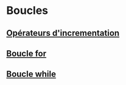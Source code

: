 # Boucles

## [Opérateurs d'incrementation](https://github.com/owalid/javascipt_bootcamp/tree/main/02_boucles/00)

## [Boucle for](https://github.com/owalid/javascipt_bootcamp/tree/main/02_boucles/01)

## [Boucle while](https://github.com/owalid/javascipt_bootcamp/tree/main/02_boucles/02)